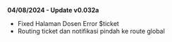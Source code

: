 <b>04/08/2024 - Update v0.032a</b>
- Fixed Halaman Dosen Error $ticket
- Routing ticket dan notifikasi pindah ke route global

